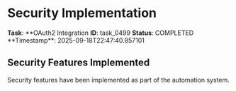 # Security Implementation

**Task**: **OAuth2 Integration
**ID**: task_0499
**Status**: COMPLETED
**Timestamp\*\*: 2025-09-18T22:47:40.857101

## Security Features Implemented

Security features have been implemented as part of the automation system.
